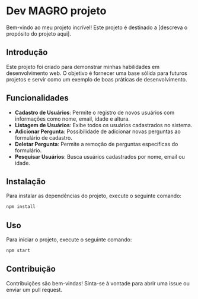 # Dev MAGRO projeto

Bem-vindo ao meu projeto incrível! Este projeto é destinado a [descreva o propósito do projeto aqui].

## Introdução

Este projeto foi criado para demonstrar minhas habilidades em desenvolvimento web. O objetivo é fornecer uma base sólida para futuros projetos e servir como um exemplo de boas práticas de desenvolvimento.

## Funcionalidades

- **Cadastro de Usuários**: Permite o registro de novos usuários com informações como nome, email, idade e altura.
- **Listagem de Usuários**: Exibe todos os usuários cadastrados no sistema.
- **Adicionar Pergunta**: Possibilidade de adicionar novas perguntas ao formulário de cadastro.
- **Deletar Pergunta**: Permite a remoção de perguntas específicas do formulário.
- **Pesquisar Usuários**: Busca usuários cadastrados por nome, email ou idade.

## Instalação

Para instalar as dependências do projeto, execute o seguinte comando:

```bash
npm install
```

## Uso

Para iniciar o projeto, execute o seguinte comando:

```bash
npm start
```

## Contribuição

Contribuições são bem-vindas! Sinta-se à vontade para abrir uma issue ou enviar um pull request.

